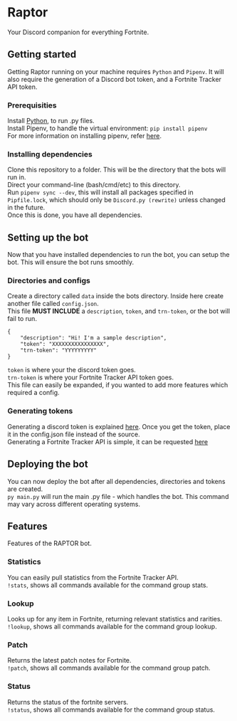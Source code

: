 # Raptor
Your Discord companion for everything Fortnite.  


## Getting started  
Getting Raptor running on your machine requires `Python` and `Pipenv`. It will also require the generation of a Discord bot token, and a Fortnite Tracker API token. 

### Prerequisities  
Install [Python](https://www.python.org/), to run .py files.  
Install Pipenv, to handle the virtual environment: `pip install pipenv`    
For more information on installing pipenv, refer [here](https://docs.pipenv.org/).  

### Installing dependencies
Clone this repository to a folder. This will be the directory that the bots will run in.  
Direct your command-line (bash/cmd/etc) to this directory.  
Run `pipenv sync --dev`, this will install all packages specified in `Pipfile.lock`, which should only be `Discord.py (rewrite)` unless changed in the future.  
Once this is done, you have all dependencies.  


## Setting up the bot
Now that you have installed dependencies to run the bot, you can setup the bot. This will ensure the bot runs smoothly.

### Directories and configs
Create a directory called `data` inside the bots directory. Inside here create another file called `config.json`.  
This file **MUST INCLUDE** a `description`, `token`, and `trn-token`, or the bot will fail to run.  
```
{
    "description": "Hi! I'm a sample description",
    "token": "XXXXXXXXXXXXXXXX",
    "trn-token": "YYYYYYYYY"
}
```
`token` is where your the discord token goes.  
`trn-token` is where your Fortnite Tracker API token goes.  
This file can easily be expanded, if you wanted to add more features which required a config.

### Generating tokens
Generating a discord token is explained [here](https://github.com/reactiflux/discord-irc/wiki/Creating-a-discord-bot-&-getting-a-token). Once you get the token, place it in the config.json file instead of the source.  
Generating a Fortnite Tracker API is simple, it can be requested [here](https://fortnitetracker.com/site-api)


## Deploying the bot
You can now deploy the bot after all dependencies, directories and tokens are created.  
`py main.py` will run the main .py file - which handles the bot. This command may vary across different operating systems.


## Features
Features of the RAPTOR bot.

### Statistics
You can easily pull statistics from the Fortnite Tracker API.  
`!stats`, shows all commands available for the command group stats. 

### Lookup
Looks up for any item in Fortnite, returning relevant statistics and rarities.  
`!lookup`, shows all commands available for the command group lookup.

### Patch
Returns the latest patch notes for Fortnite.   
`!patch`, shows all commands available for the command group patch.

### Status
Returns the status of the fortnite servers.  
`!status`, shows all commands available for the command group status.








